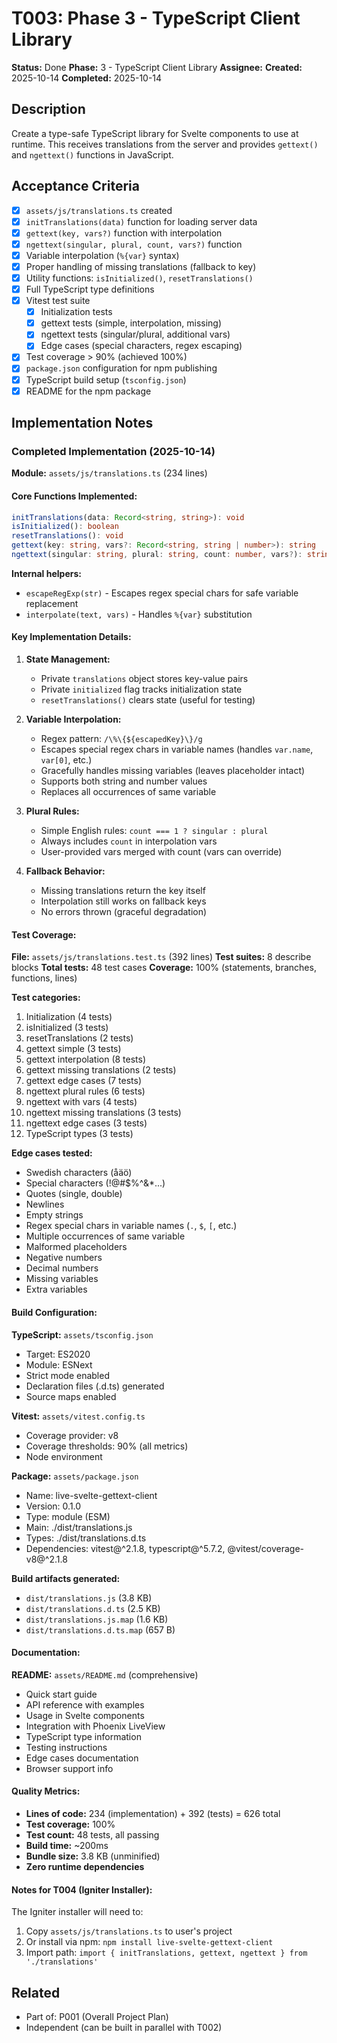 # T003: Phase 3 - TypeScript Client Library

**Status:** Done
**Phase:** 3 - TypeScript Client Library
**Assignee:**
**Created:** 2025-10-14
**Completed:** 2025-10-14

## Description

Create a type-safe TypeScript library for Svelte components to use at runtime. This receives translations from the server and provides `gettext()` and `ngettext()` functions in JavaScript.

## Acceptance Criteria

- [x] `assets/js/translations.ts` created
- [x] `initTranslations(data)` function for loading server data
- [x] `gettext(key, vars?)` function with interpolation
- [x] `ngettext(singular, plural, count, vars?)` function
- [x] Variable interpolation (`%{var}` syntax)
- [x] Proper handling of missing translations (fallback to key)
- [x] Utility functions: `isInitialized()`, `resetTranslations()`
- [x] Full TypeScript type definitions
- [x] Vitest test suite
  - [x] Initialization tests
  - [x] gettext tests (simple, interpolation, missing)
  - [x] ngettext tests (singular/plural, additional vars)
  - [x] Edge cases (special characters, regex escaping)
- [x] Test coverage > 90% (achieved 100%)
- [x] `package.json` configuration for npm publishing
- [x] TypeScript build setup (`tsconfig.json`)
- [x] README for the npm package

## Implementation Notes

### Completed Implementation (2025-10-14)

**Module:** `assets/js/translations.ts` (234 lines)

#### Core Functions Implemented:

```typescript
initTranslations(data: Record<string, string>): void
isInitialized(): boolean
resetTranslations(): void
gettext(key: string, vars?: Record<string, string | number>): string
ngettext(singular: string, plural: string, count: number, vars?): string
```

**Internal helpers:**
- `escapeRegExp(str)` - Escapes regex special chars for safe variable replacement
- `interpolate(text, vars)` - Handles `%{var}` substitution

#### Key Implementation Details:

1. **State Management:**
   - Private `translations` object stores key-value pairs
   - Private `initialized` flag tracks initialization state
   - `resetTranslations()` clears state (useful for testing)

2. **Variable Interpolation:**
   - Regex pattern: `/\%\{${escapedKey}\}/g`
   - Escapes special regex chars in variable names (handles `var.name`, `var[0]`, etc.)
   - Gracefully handles missing variables (leaves placeholder intact)
   - Supports both string and number values
   - Replaces all occurrences of same variable

3. **Plural Rules:**
   - Simple English rules: `count === 1 ? singular : plural`
   - Always includes `count` in interpolation vars
   - User-provided vars merged with count (vars can override)

4. **Fallback Behavior:**
   - Missing translations return the key itself
   - Interpolation still works on fallback keys
   - No errors thrown (graceful degradation)

#### Test Coverage:

**File:** `assets/js/translations.test.ts` (392 lines)
**Test suites:** 8 describe blocks
**Total tests:** 48 test cases
**Coverage:** 100% (statements, branches, functions, lines)

**Test categories:**
1. Initialization (4 tests)
2. isInitialized (3 tests)
3. resetTranslations (2 tests)
4. gettext simple (3 tests)
5. gettext interpolation (8 tests)
6. gettext missing translations (2 tests)
7. gettext edge cases (7 tests)
8. ngettext plural rules (6 tests)
9. ngettext with vars (4 tests)
10. ngettext missing translations (3 tests)
11. ngettext edge cases (3 tests)
12. TypeScript types (3 tests)

**Edge cases tested:**
- Swedish characters (åäö)
- Special characters (!@#$%^&*...)
- Quotes (single, double)
- Newlines
- Empty strings
- Regex special chars in variable names (`.`, `$`, `[`, etc.)
- Multiple occurrences of same variable
- Malformed placeholders
- Negative numbers
- Decimal numbers
- Missing variables
- Extra variables

#### Build Configuration:

**TypeScript:** `assets/tsconfig.json`
- Target: ES2020
- Module: ESNext
- Strict mode enabled
- Declaration files (.d.ts) generated
- Source maps enabled

**Vitest:** `assets/vitest.config.ts`
- Coverage provider: v8
- Coverage thresholds: 90% (all metrics)
- Node environment

**Package:** `assets/package.json`
- Name: live-svelte-gettext-client
- Version: 0.1.0
- Type: module (ESM)
- Main: ./dist/translations.js
- Types: ./dist/translations.d.ts
- Dependencies: vitest@^2.1.8, typescript@^5.7.2, @vitest/coverage-v8@^2.1.8

**Build artifacts generated:**
- `dist/translations.js` (3.8 KB)
- `dist/translations.d.ts` (2.5 KB)
- `dist/translations.js.map` (1.6 KB)
- `dist/translations.d.ts.map` (657 B)

#### Documentation:

**README:** `assets/README.md` (comprehensive)
- Quick start guide
- API reference with examples
- Usage in Svelte components
- Integration with Phoenix LiveView
- TypeScript type information
- Testing instructions
- Edge cases documentation
- Browser support info

#### Quality Metrics:

- **Lines of code:** 234 (implementation) + 392 (tests) = 626 total
- **Test coverage:** 100%
- **Test count:** 48 tests, all passing
- **Build time:** ~200ms
- **Bundle size:** 3.8 KB (unminified)
- **Zero runtime dependencies**

#### Notes for T004 (Igniter Installer):

The Igniter installer will need to:
1. Copy `assets/js/translations.ts` to user's project
2. Or install via npm: `npm install live-svelte-gettext-client`
3. Import path: `import { initTranslations, gettext, ngettext } from './translations'`

## Related

- Part of: P001 (Overall Project Plan)
- Independent (can be built in parallel with T002)
